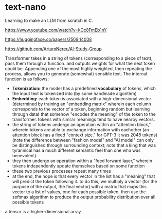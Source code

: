 # text-nano

Learning to make an LLM from scratch in C.

https://www.youtube.com/watch?v=kCc8FmEb1nY

https://huggingface.co/papers/2509.14008

https://github.com/ArturoNereu/AI-Study-Group

Transformer takes in a string of tokens (corresponding to a piece of text), pass them through a function. and outputs weights for what the next token could be. Appending one of the most highly weighted, then repeating the process, allows you to generate (somewhat) sensible text. The internal function is as follows:

- **Tokenization:** the model has a predefined **vocabulary** of tokens, which the input text is tokenized into (by some handmade algorithm)
- **Embedding:** each token is associated with a high-dimensional vector (determined by training an "embedding matrix" wherein each column corresponds to the vector of a token, beginning random but learning through data) that somehow "encodes the meaning" of the token to the transformer. tokens with similar meanings tend to have nearby vectors.
- the string of tokens undergo an operation within an "attention block," wherein tokens are able to exchange information with eachother (an attention block has a fixed "context size," for GPT-3 it was 2048 tokens) (note the difference between "fashion model" and "AI model" can only be distinguished through surrounding context; note that a king that was tyrannical has a much different semantic feel than one who was benevolent)
- they then undergo an operation within a "feed forward layer," wherein tokens independently update themselves based on some function
- these two previous processes repeat many times
- at the end, the hope is that every vector in the list has a "meaning" that will predict the token following it. to do this, we multiply a vector (for the purpose of the output, the final vector) with a matrix that maps this vector to a list of values, one for each possible token, then use the softmax algorithm to produce the output probability distribution over all possible tokens

a tensor is a higher-dimensional array
